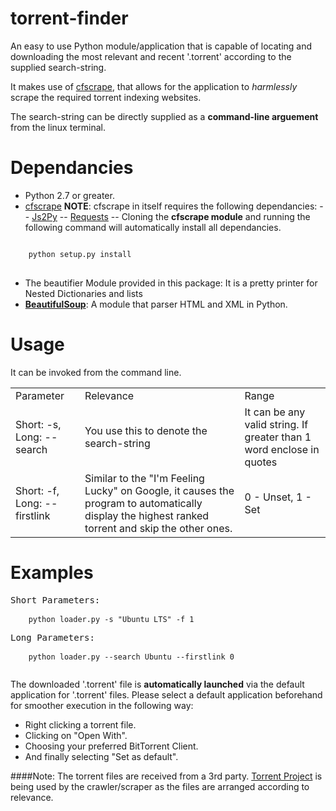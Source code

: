 torrent-finder
==============

An easy to use Python module/application that is capable of locating and downloading the most relevant and recent '.torrent' according to the supplied search-string.

It makes use of [cfscrape](https://github.com/Anorov/cloudflare-scrape), that allows for the application to *harmlessly* scrape the required torrent indexing websites.

The search-string can be directly supplied as a **command-line arguement** from the linux terminal.

Dependancies
============

- Python 2.7 or greater.
- [cfscrape](https://github.com/Anorov/cloudflare-scrape) **NOTE**: cfscrape in itself requires the following dependancies:
-- [Js2Py](https://github.com/PiotrDabkowski/Js2Py)
-- [Requests](https://github.com/kennethreitz/requests)
-- Cloning the **cfscrape module** and running the following command will automatically install all dependancies.

<pre>
<code>
    python setup.py install
</code>
</pre>
    
- The beautifier Module provided in this package: It is a pretty printer for Nested Dictionaries and lists
- **[BeautifulSoup](https://www.crummy.com/software/BeautifulSoup)**: A module that parser HTML and XML in Python.


Usage
=====

It can be invoked from the command line. 

<table>
  <tr>
  <td>Parameter</td>
  <td>Relevance</td>
  <td>Range</td>
  </tr>
  <tr>
  <td>Short: -s, Long: --search</td>
  <td>You use this to denote the search-string</td>
  <td>It can be any valid string. If greater than 1 word enclose in quotes</td>
  </tr>
  <tr>
  <td>Short: -f, Long: --firstlink</td>
  <td>Similar to the "I'm Feeling Lucky" on Google, it causes the program to automatically display the highest ranked torrent and skip the other ones.
  </td>
  <td>0 - Unset, 1 - Set</td>
  </tr>
</table>
   
Examples
========

<pre>
Short Parameters:
    <code>
    python loader.py -s "Ubuntu LTS" -f 1
    </code>
Long Parameters:
    <code>
    python loader.py --search Ubuntu --firstlink 0 
    </code>
</pre>

The downloaded '.torrent' file is **automatically launched** via the default application for '.torrent' files. 
Please select a default application beforehand for smoother execution in the following way:
- Right clicking a torrent file.
- Clicking on "Open With".
- Choosing your preferred BitTorrent Client.
- And finally selecting "Set as default".


####Note: The torrent files are received from a 3rd party. [Torrent Project](https://torrentproject.se) is being used by the crawler/scraper as the files are arranged according to relevance.
